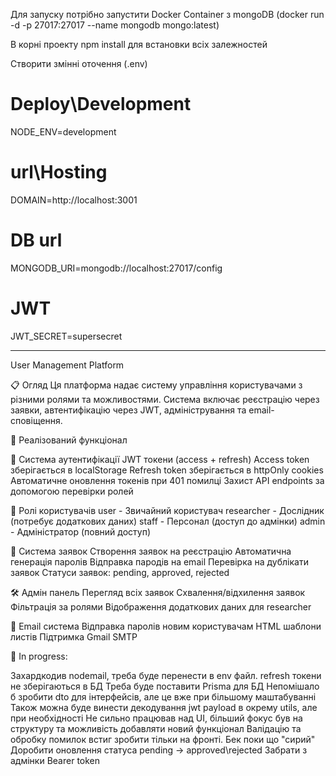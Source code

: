 Для запуску потрібно запустити Docker Container з mongoDB (docker run -d -p 27017:27017 --name mongodb mongo:latest)

В корні проекту npm install для встановки всіх залежностей

Створити змінні оточення (.env)
# Deploy\Development
NODE_ENV=development
# url\Hosting
DOMAIN=http://localhost:3001
# DB url
MONGODB_URI=mongodb://localhost:27017/config
# JWT
JWT_SECRET=supersecret

--------------------------------------------------------------------------------
User Management Platform

📋 Огляд
Ця платформа надає систему управління користувачами з різними ролями та можливостями. Система включає реєстрацію через заявки, автентифікацію через JWT, адміністрування та email-сповіщення.

🚀 Реалізований функціонал

🔐 Система аутентифікації
JWT токени (access + refresh)
Access token зберігається в localStorage
Refresh token зберігається в httpOnly cookies
Автоматичне оновлення токенів при 401 помилці
Захист API endpoints за допомогою перевірки ролей

👥 Ролі користувачів
user - Звичайний користувач
researcher - Дослідник (потребує додаткових даних)
staff - Персонал (доступ до адмінки)
admin - Адміністратор (повний доступ)

📨 Система заявок
Створення заявок на реєстрацію
Автоматична генерація паролів
Відправка пародів на email
Перевірка на дублікати заявок
Статуси заявок: pending, approved, rejected

🛠️ Адмін панель
Перегляд всіх заявок
Схвалення/відхилення заявок
Фільтрація за ролями
Відображення додаткових даних для researcher

📧 Email система
Відправка паролів новим користувачам
HTML шаблони листів
Підтримка Gmail SMTP

📁 In progress:

Захардкодив nodemail, треба буде перенести в env файл.
refresh токени не зберігаються в БД
Треба буде поставити Prisma для БД
Непомішало б зробити dto для інтерфейсів, але це вже при більшому маштабуванні
Також можна буде винести декодування jwt payload в окрему utils, але при необхідності
Не сильно працював над UI, більший фокус був на структуру та можливість добавляти новий функціонал
Валідацію та обробку помилок встиг зробити тільки на фронті. Бек поки що "сирий"
Доробити оновлення статуса pending -> approved\rejected
Забрати з адмінки Bearer token
